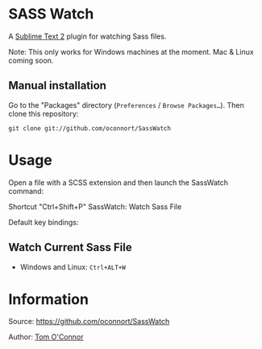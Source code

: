 # SASS Watch

A [Sublime Text 2](http://www.sublimetext.com/) plugin for watching Sass files.

Note: This only works for Windows machines at the moment. Mac & Linux coming soon.

## Manual installation

Go to the "Packages" directory (`Preferences` / `Browse Packages…`). Then clone this repository:

    git clone git://github.com/oconnort/SassWatch

# Usage

Open a file with a SCSS extension and then launch the SassWatch command:

Shortcut "Ctrl+Shift+P" 
SassWatch: Watch Sass File

Default key bindings:

## Watch Current Sass File

* Windows and Linux: `Ctrl+ALT+W`

# Information

Source: https://github.com/oconnort/SassWatch

Author: [Tom O'Connor](https://github.com/oconnort/)
